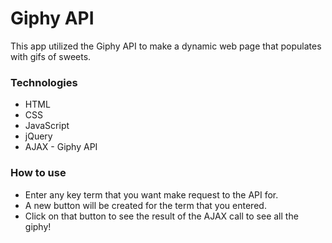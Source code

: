 # Giphy API
This app utilized the Giphy API to make a dynamic web page that populates with gifs of sweets. 

### Technologies
* HTML
* CSS
* JavaScript
* jQuery
* AJAX - Giphy API

### How to use

* Enter any key term that you want make request to the API for.
* A new button will be created for the term that you entered.
* Click on that button to see the result of the AJAX call to see all the giphy!
